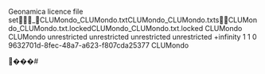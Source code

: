 Geonamica licence file set                                                                                                                                                                                                                                                                                                                                                                                                                                                                                                           _  CLUMondo_CLUMondo.txt                                                                                                                                                                                                                                           CLUMondo_CLUMondo.txt                                                                                                                                                                                                                                           s     CLUMondo_CLUMondo.txt.locked                                                                                                                                                                                                                                    CLUMondo_CLUMondo.txt.locked                                                                                                                                                                                                                                    <?xml version="1.0" encoding="iso-8859-1"?>
<GeonamicaLicence>
  <Application>CLUMondo</Application>
  <Configuration>CLUMondo</Configuration>
  <MinimumVersion>unrestricted</MinimumVersion>
  <MaximumVersion>unrestricted</MaximumVersion>
  <NetworkId>unrestricted</NetworkId>
  <MachineId>unrestricted</MachineId>
  <ExpireDate>+infinity</ExpireDate>
  <NewAllowed>1</NewAllowed>
  <SaveAllowed>1</SaveAllowed>
  <CheckRegionMapLicence>0</CheckRegionMapLicence>
  <LicenceKey>9632701d-8fec-48a7-a623-f807cda25377</LicenceKey>
  <LicencedTo>CLUMondo</LicencedTo>
</GeonamicaLicence>
<!--  -->���#